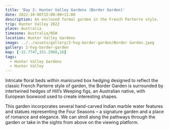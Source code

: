 ```yaml
---
title: 'Day 2: Hunter Valley Gardens (Border Garden)'
date: 2022-10-06T15:00:00+11:00
description: An enclosed formal garden in the French Parterre style.
trip: Hunter Valley 2022
place: Australia
timezone: Australia/NSW
location: Hunter Valley Gardens
image: ../../assets/gallery/2-hvg-border-garden/Border Garden.jpeg
gallery: 2-hvg-border-garden
map: [-32.7747,151.2960,16]
tags:
  - Hunter Valley Gardens
  - Hunter Valley
---
```

Intricate floral beds within manicured box hedging designed to reflect the classic French Parterre style of garden, the Border Garden is surrounded by intertwined hedges of Hill’s Weeping figs, an Australian native, with European boxwood used to create interesting shapes.

This garden incorporates several hand-carved Indian marble water features and statues representing the Four Seasons – a signature garden and a place of romance and elegance. We can stroll along the pathways through the garden or take in the sights from above on the viewing platform.
